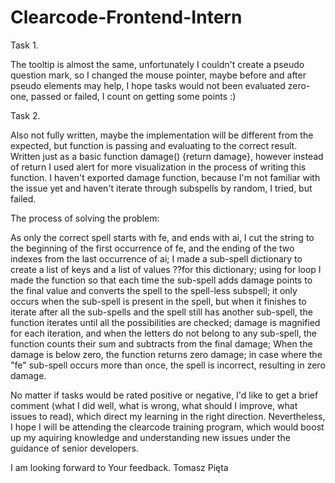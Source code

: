 # Clearcode-Frontend-Intern

Task 1.

The tooltip is almost the same, unfortunately I couldn't create a pseudo question mark, so I changed the mouse pointer, maybe before and after pseudo elements may help, I hope tasks would not been evaluated zero-one, passed or failed, I count on getting some points :)

Task 2.

Also not fully written, maybe the implementation will be different from the expected, but function is passing and evaluating to the correct result. Written just as a basic function damage() {return damage}, however instead of return I used alert for more visualization in the process of writing this function. I haven't exported damage function, because I'm not familiar with the issue yet and haven't iterate through subspells by random, I tried, but failed.

The process of solving the problem:

As only the correct spell starts with fe, and ends with ai, I cut the string to the beginning of the first occurrence of fe, and the ending of the two indexes from the last occurrence of ai; I made a sub-spell dictionary to create a list of keys and a list of values ??for this dictionary; using for loop I made the function so that each time the sub-spell adds damage points to the final value and converts the spell to the spell-less subspell; it only occurs when the sub-spell is present in the spell, but when it finishes to iterate after all the sub-spells and the spell still has another sub-spell, the function iterates until all the possibilities are checked; damage is magnified for each iteration, and when the letters do not belong to any sub-spell, the function counts their sum and subtracts from the final damage; When the damage is below zero, the function returns zero damage; in case where the "fe" sub-spell occurs more than once, the spell is incorrect, resulting in zero damage.


No matter if tasks would be rated positive or negative, I'd like to get a brief comment (what I did well, what is wrong, what should I improve, what issues to read), which direct my learning in the right direction. Nevertheless, I hope I will be attending the clearcode training program, which would boost up my aquiring knowledge and understanding new issues under the guidance of senior developers.

I am looking forward to Your feedback. 
Tomasz Pięta
